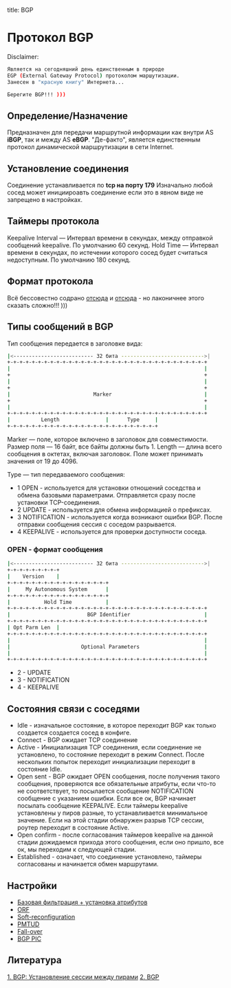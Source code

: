 title: BGP

# Протокол BGP
Disclaimer:
```bash
Является на сегодняшний день единственным в природе 
EGP (External Gateway Protocol) протоколом маршутизации.
Занесен в "красную книгу" Интернета...

Берегите BGP!!! )))
```

## Определение/Назначение

Предназначен для передачи маршрутной информации как внутри AS **iBGP**, так и между AS **eBGP**.
"Де-факто", является единственным протокол динамической маршрутизации в сети Internet.

## Установление соединения
Соединение устанавливается по **tcp на порту 179**
Изначально любой сосед может инициироавть соединение если это в явном виде не запрещено в настройках.


## Таймеры протокола
Keepalive Interval — Интервал времени в секундах, между отправкой сообщений keepalive. По умолчанию 60 секунд.
Hold Time — Интервал времени в секундах, по истечении которого сосед будет считаться недоступным. По умолчанию 180 секунд.


## Формат протокола

Всё бессовестно содрано [отсюда](http://admindoc.ru/category/settings_cisco/bgp-cisco_books/) и [отсюда](http://xgu.ru/wiki/BGP) - но лаконичнее этого сказать сложно!!! )))


## Типы сообщений в BGP

Тип сообщения передается в заголовке вида:
```bash
|<-------------------------- 32 бита --------------------------->|
+-+-+-+-+-+-+-+-+-+-+-+-+-+-+-+-+-+-+-+-+-+-+-+-+-+-+-+-+-+-+-+-+
|                                                               |
+                                                               +
|                                                               |
+                                                               +
|                           Marker                              |
+                                                               +
|                                                               |
+-+-+-+-+-+-+-+-+-+-+-+-+-+-+-+-+-+-+-+-+-+-+-+-+-+-+-+-+-+-+-+-+
|          Length               |      Type     |
+-+-+-+-+-+-+-+-+-+-+-+-+-+-+-+-+-+-+-+-+-+-+-+-+
```

Marker — поле, которое включено в заголовок для совместимости. Размер поля — 16 байт, все байты должны быть 1.
Length — длина всего сообщения в октетах, включая заголовок. Поле может принимать значения от 19 до 4096.

Type — тип передаваемого сообщения:

- 1 OPEN - используется для установки отношений соседства и обмена базовыми параметрами. Отправляется сразу после установки TCP-соединения.
- 2 UPDATE - используется для обмена информацией о префиксах.
- 3 NOTIFICATION - используется когда возникают ошибки BGP. После отправки сообщения сессия с соседом разрывается.
- 4 KEEPALIVE - используется для проверки доступности соседа.


### OPEN - формат сообщения

```bash
|<-------------------------- 32 бита --------------------------->|
+-+-+-+-+-+-+-+-+
|    Version    |
+-+-+-+-+-+-+-+-+-+-+-+-+-+-+-+-+
|     My Autonomous System      |
+-+-+-+-+-+-+-+-+-+-+-+-+-+-+-+-+
|           Hold Time           |
+-+-+-+-+-+-+-+-+-+-+-+-+-+-+-+-+-+-+-+-+-+-+-+-+-+-+-+-+-+-+-+-+
|                         BGP Identifier                        |
+-+-+-+-+-+-+-+-+-+-+-+-+-+-+-+-+-+-+-+-+-+-+-+-+-+-+-+-+-+-+-+-+
| Opt Parm Len  |
+-+-+-+-+-+-+-+-+-+-+-+-+-+-+-+-+-+-+-+-+-+-+-+-+-+-+-+-+-+-+-+-+
|                                                               |
|                       Optional Parameters                     |
|                                                               |
+-+-+-+-+-+-+-+-+-+-+-+-+-+-+-+-+-+-+-+-+-+-+-+-+-+-+-+-+-+-+-+-+
```

- 2 - UPDATE
- 3 - NOTIFICATION
- 4 - KEEPALIVE

## Состояния связи с соседями

- Idle - изначальное состояние, в которое переходит BGP как только создается создается сосед в конфиге.
- Connect - BGP ожидает TCP соединение
- Active -  Инициализация TCP соединения, если соединение не установлено, то состояние переходит в режим Connect. 
            После нескольких попыток переходит инициализации переходит в состояние Idle.
- Open sent - BGP ожидает OPEN сообщения, после получения такого сообщения, проверяются все обязательные атрибуты, 
             если что-то не соответствует, то посылается сообщение NOTIFICATION сообщение с указанием ошибки.
             Если все ок, BGP начинает посылать сообщение KEEPALIVE. Если таймеры keepalive установлены у пиров разные, 
             то устанавливается минимальное значение. 
             Если на этой стадии обнаружен разрыв TCP сессии, роутер переходит в состояние Active.
- Open confirm - после согласования таймеров keepalive на данной стадии дожидаемся прихода этого сообщения, 
            если оно пришло, все ок, мы переходим к следующей стадии. 
- Established - означает, что соединение установлено, таймеры согласованы и  начинается обмен маршрутами.

## Настройки

- [Базовая фильтрация + установка атрибутов](https://icebale.readthedocs.io/en/latest/networks/protocols/BGP/Settings/PMTUD)
- [ORF](https://icebale.readthedocs.io/en/latest/networks/protocols/BGP/Settings/ORF) 
- [Soft-reconfiguration](https://icebale.readthedocs.io/en/latest/networks/protocols/BGP/Settings/Soft-reconfiguration)
- [PMTUD](https://icebale.readthedocs.io/en/latest/networks/protocols/BGP/Settings/PMTUD)
- [Fall-over](https://icebale.readthedocs.io/en/latest/networks/protocols/BGP/Settings/Fall-over)
- [BGP PIC](https://icebale.readthedocs.io/en/latest/networks/protocols/BGP/Settings/BGP-PIC)



## Литература
[1. BGP: Установление сессии между пирами](http://admindoc.ru/1153/session-peers/)
[2. BGP](http://xgu.ru/wiki/BGP)